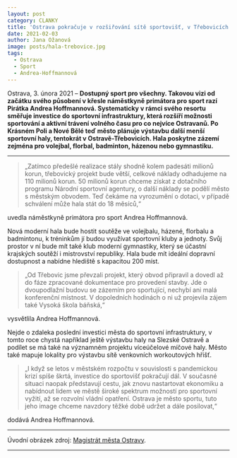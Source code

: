 ```yaml
---
layout: post
category: CLANKY
title: 'Ostrava pokračuje v rozšiřování sítě sportovišť, v Třebovicích vznikne nová dvoupodlažní hala'
date: 2021-02-03
author: Jana Ožanová
image: posts/hala-trebovice.jpg
tags:
  - Ostrava
  - Sport
  - Andrea-Hoffmannová
---
```


Ostrava, 3. února 2021 – **Dostupný sport pro všechny. Takovou vizi od začátku svého působení v křesle náměstkyně primátora pro sport razí Pirátka Andrea Hoffmannová. Systematicky v rámci svého resortu směřuje investice do sportovní infrastruktury, která rozšíří možnosti sportování a aktivní trávení volného času pro co nejvíce Ostravanů. Po Krásném Poli a Nové Bělé teď město plánuje výstavbu další menší sportovní haly, tentokrát v Ostravě-Třebovicích. Hala poskytne zázemí zejména pro volejbal, florbal, badminton, házenou nebo gymnastiku.**

<hr />

> „Zatímco předešlé realizace stály shodně kolem padesáti milionů korun, třebovický projekt bude větší, celkové náklady odhadujeme na  110 milionů korun. 50 milionů korun chceme získat z dotačního programu Národní sportovní agentury, o další náklady se podělí město s městským obvodem. Teď čekáme na vyrozumění o dotaci, v případě schválení může hala stát do 18 měsíců,“

uvedla náměstkyně primátora pro sport Andrea Hoffmannová.

Nová moderní hala bude hostit soutěže ve volejbalu, házené, florbalu a badmintonu, k tréninkům jí budou využívat sportovní kluby a jednoty. Svůj prostor v ní bude mít také klub moderní gymnastiky, který se účastní krajských soutěží i mistrovství republiky. Hala bude mít ideální dopravní dostupnost a nabídne hlediště s kapacitou 200 míst.

> „Od Třebovic jsme převzali projekt, který obvod připravil a dovedl až do fáze zpracované dokumentace pro provedení stavby. Jde o dvoupodlažní budovu se zázemím pro sportující, nechybí ani malá konferenční místnost. V dopoledních hodinách o ni už projevila zájem také Vysoká škola báňská,“

vysvětlila Andrea Hoffmannová.

Nejde o zdaleka poslední investici města do sportovní infrastruktury, v tomto roce chystá například ještě výstavbu haly na Slezské Ostravě a podílet se má také na významném projektu víceúčelové míčové haly. Město také mapuje lokality pro výstavbu sítě venkovních workoutových hřišť.

> „I když se letos v městském rozpočtu v souvislosti s pandemickou krizí spíše škrtá, investice do sportovišť pokračují dál. V současné situaci naopak představují cestu, jak znovu nastartovat ekonomiku a nabídnout lidem ve městě široké spektrum možností pro sportovní vyžití, až se rozvolní vládní opatření. Ostrava je město sportu, tuto jeho image chceme navzdory těžké době udržet a dále posilovat,“

dodává Andrea Hoffmannová.

---

Úvodní obrázek zdroj: [Magistrát města Ostravy](https://www.ostrava.cz/cs/o-meste/aktualne/nova-sportovni-hala-v-trebovicich-bude-slouzit-ligovym-zapasum-spolkum-i-verejnosti).

- - -
